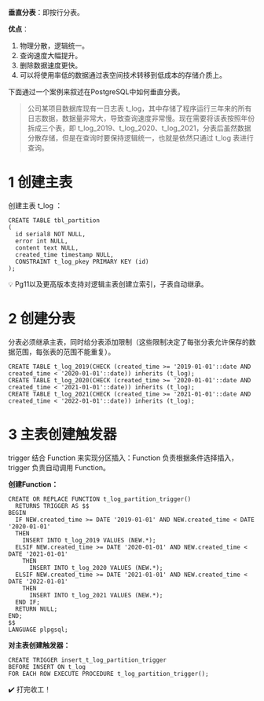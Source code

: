 **垂直分表**：即按行分表。



**优点**：

1. 物理分散，逻辑统一。
2. 查询速度大幅提升。
3. 删除数据速度更快。
4. 可以将使用率低的数据通过表空间技术转移到低成本的存储介质上。



下面通过一个案例来叙述在PostgreSQL中如何垂直分表。

> 公司某项目数据库现有一日志表 t_log，其中存储了程序运行三年来的所有日志数据，数据量非常大，导致查询速度非常慢。现在需要将该表按照年份拆成三个表，即 t_log_2019、t_log_2020、t_log_2021，分表后虽然数据分散存储，但是在查询时要保持逻辑统一，也就是依然只通过 t_log 表进行查询。



# 1 创建主表

创建主表 t_log ：

```
CREATE TABLE tbl_partition
(
  id serial8 NOT NULL,
  error int NULL,
  content text NULL,
  created_time timestamp NULL,
  CONSTRAINT t_log_pkey PRIMARY KEY (id)
);
```



:bulb: Pg11以及更高版本支持对逻辑主表创建立索引，子表自动继承。



# 2 创建分表

分表必须继承主表，同时给分表添加限制（这些限制决定了每张分表允许保存的数据范围，每张表的范围不能重复）。

```
CREATE TABLE t_log_2019(CHECK (created_time >= '2019-01-01'::date AND created_time < '2020-01-01'::date)) inherits (t_log);
CREATE TABLE t_log_2020(CHECK (created_time >= '2020-01-01'::date AND created_time < '2021-01-01'::date)) inherits (t_log);
CREATE TABLE t_log_2021(CHECK (created_time >= '2021-01-01'::date AND created_time < '2022-01-01'::date)) inherits (t_log);
```



# 3 主表创建触发器

trigger 结合 Function 来实现分区插入：Function 负责根据条件选择插入，trigger 负责自动调用 Function。



**创建Function：**

```
CREATE OR REPLACE FUNCTION t_log_partition_trigger()
  RETURNS TRIGGER AS $$
BEGIN
  IF NEW.created_time >= DATE '2019-01-01' AND NEW.created_time < DATE '2020-01-01'
  THEN
    INSERT INTO t_log_2019 VALUES (NEW.*);
  ELSIF NEW.created_time >= DATE '2020-01-01' AND NEW.created_time < DATE '2021-01-01'
    THEN
      INSERT INTO t_log_2020 VALUES (NEW.*);
  ELSIF NEW.created_time >= DATE '2021-01-01' AND NEW.created_time < DATE '2022-01-01'
    THEN
      INSERT INTO t_log_2021 VALUES (NEW.*);
  END IF;
  RETURN NULL;
END;
$$
LANGUAGE plpgsql;
```



**对主表创建触发器：**

```
CREATE TRIGGER insert_t_log_partition_trigger
BEFORE INSERT ON t_log
FOR EACH ROW EXECUTE PROCEDURE t_log_partition_trigger();
```



:heavy_check_mark: 打完收工！